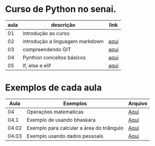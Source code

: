 # Curso de Python no senai.

|aula|descrição|link|
|-|-|-|
|01| introdução ao curso|
|02| introdução a linguagem markdown|[aqui](./markdown.md)
|03| compreendendo GIT|[aqui](./git.md) 
|04| Pynthon conceitos básicos|[aqui](./py/aula04/aula04E.py) 
|05| If, else e elif |[aqui](./py/aula05/aula05E.py)

# Exemplos de cada aula
|Aula|Exemplos|Arquivo|
|-|-|-|
|04|Operações matematicas|[Aqui](./py/aula04.py)
|04.1|Exemplo de usando bhaskara|[Aqui](./py/baskara.py)
|04.02|Exemplo para calcular a área do triângulo|[Aqui](./py/triangulo.py) 
|04.03|Exemplo usando dados pessoais|[Aqui](./py/informacao.py)